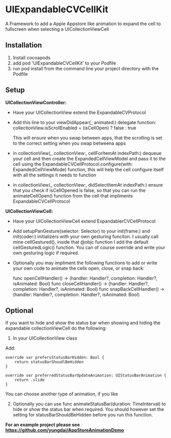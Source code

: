 # UIExpandableCVCellKit

A Framework to add a Apple Appstore like animation to expand the cell to fullscreen when selecting a UICollectionViewCell

<h2><b>Installation</b></h2>

1.  Install cocoapods
2.  add pod 'UIExpandableCVCellKit' to your Podfile
3.  run pod install from the command line your project directory with the Podfile

<h2><b>Setup</b></h2>

<b>UICollectionViewController: </b>
- Have your UICollectionView extend the ExpandableCVProtocol

- Add this line to your viewDidAppear(_ animated:) delegate function:
  collectionView.isScrollEnabled = (isCellOpen) ? false : true

  This will ensure when you swap between apps, that the scrolling is set to the correct setting when you swap betweena apps

- in collectionView(_ collectionView:, cellForItemAt indexPath:) dequeue your cell and then create the ExpandedCellViewModel and pass it to the cell using the ExpandableCVCellProtocol.configure(with: ExpandedCellViewMode) function, this will help the cell configure itself with all the settings it needs to function

- in collectionView(_ collectionView:, didSelectItemAt indexPath:) ensure that you check if isCellOpened is false, so that you can run the animateCellOpen() function from the cell that impliments ExpandableCVCellProtocol


<b>UICollectionViewCell:</b>
- Have your UICollectionViewCell extend ExpandablerCVCellProtocol

- Add setupPanGesture(selector: Selector) to your init(frame:) and init(coder:) initializers with your own gesturing funciton.  I usually call mine cellGestured(), inside that @objc function I add the default cellGesturedLogic() function.  You can of course override and write your own gesturing logic if required.

- Optionally you may impliment the following functions to add or write your own code to animate the cells open, close, or snap back:

  func openCellHandler() -> (handler: Handler?, completion: Handler?, isAnimated: Bool)
  func closeCellHandler() -> (handler: Handler?, completion: Handler?, isAnimated: Bool)
  func snapBackCellHandler() -> (handler: Handler?, completion: Handler?, isAnimated: Bool)

<h2><b>Optional</b></h2>

If you want to hide and show the status bar when showing and hiding the expandable collectionViewCell do the following:
1. In your UICollectionView class

  Add:


	override var prefersStatusBarHidden: Bool {
		return statusBarShoudlBeHidden
	}

	override var preferredStatusBarUpdateAnimation: UIStatusBarAnimation {
		return .slide
	}

  You can choose another type of animation, if you like

2. Optionally you can use func animateStatusBar(duration: TimeInterval) to hide or show the status bar when required.  You should however set the setting for statusBarShouldBeHidden before you run this function.



<b>For an example project please see <link>https://github.com/yungdai/AppStoreAnimationDemo</link></b>
